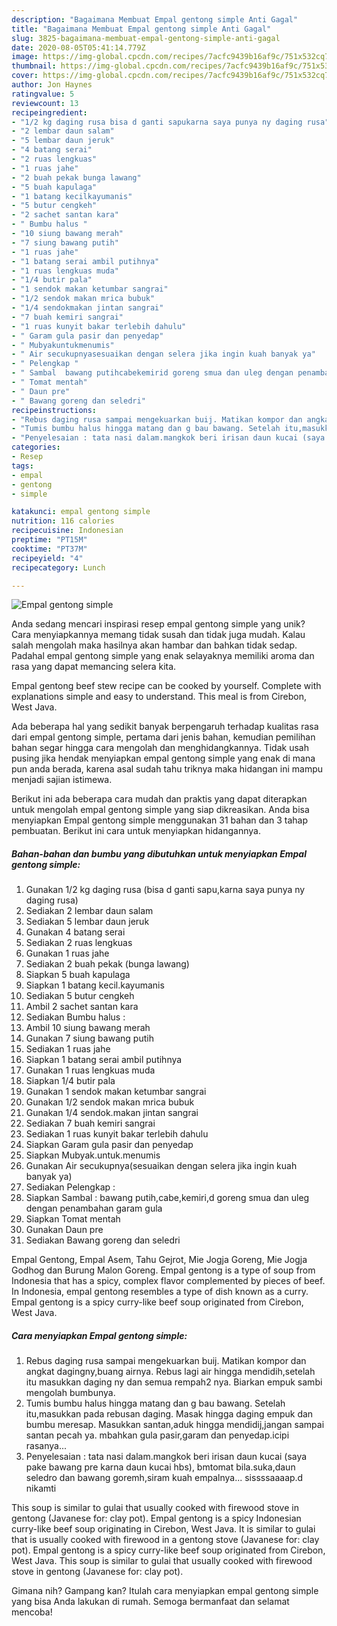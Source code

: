 ```yaml
---
description: "Bagaimana Membuat Empal gentong simple Anti Gagal"
title: "Bagaimana Membuat Empal gentong simple Anti Gagal"
slug: 3825-bagaimana-membuat-empal-gentong-simple-anti-gagal
date: 2020-08-05T05:41:14.779Z
image: https://img-global.cpcdn.com/recipes/7acfc9439b16af9c/751x532cq70/empal-gentong-simple-foto-resep-utama.jpg
thumbnail: https://img-global.cpcdn.com/recipes/7acfc9439b16af9c/751x532cq70/empal-gentong-simple-foto-resep-utama.jpg
cover: https://img-global.cpcdn.com/recipes/7acfc9439b16af9c/751x532cq70/empal-gentong-simple-foto-resep-utama.jpg
author: Jon Haynes
ratingvalue: 5
reviewcount: 13
recipeingredient:
- "1/2 kg daging rusa bisa d ganti sapukarna saya punya ny daging rusa"
- "2 lembar daun salam"
- "5 lembar daun jeruk"
- "4 batang serai"
- "2 ruas lengkuas"
- "1 ruas jahe"
- "2 buah pekak bunga lawang"
- "5 buah kapulaga"
- "1 batang kecilkayumanis"
- "5 butur cengkeh"
- "2 sachet santan kara"
- " Bumbu halus "
- "10 siung bawang merah"
- "7 siung bawang putih"
- "1 ruas jahe"
- "1 batang serai ambil putihnya"
- "1 ruas lengkuas muda"
- "1/4 butir pala"
- "1 sendok makan ketumbar sangrai"
- "1/2 sendok makan mrica bubuk"
- "1/4 sendokmakan jintan sangrai"
- "7 buah kemiri sangrai"
- "1 ruas kunyit bakar terlebih dahulu"
- " Garam gula pasir dan penyedap"
- " Mubyakuntukmenumis"
- " Air secukupnyasesuaikan dengan selera jika ingin kuah banyak ya"
- " Pelengkap "
- " Sambal  bawang putihcabekemirid goreng smua dan uleg dengan penambahan garam gula"
- " Tomat mentah"
- " Daun pre"
- " Bawang goreng dan seledri"
recipeinstructions:
- "Rebus daging rusa sampai mengekuarkan buij. Matikan kompor dan angkat dagingny,buang airnya. Rebus lagi air hingga mendidih,setelah itu masukkan daging ny dan semua rempah2 nya. Biarkan empuk sambi mengolah bumbunya."
- "Tumis bumbu halus hingga matang dan g bau bawang. Setelah itu,masukkan pada rebusan daging. Masak hingga daging empuk dan bumbu meresap. Masukkan santan,aduk hingga mendidij,jangan sampai santan pecah ya. mbahkan gula pasir,garam dan penyedap.icipi rasanya..."
- "Penyelesaian : tata nasi dalam.mangkok beri irisan daun kucai (saya pake bawang pre karna daun kucai hbs), bmtomat bila.suka,daun seledro dan bawang goremh,siram kuah empalnya... sissssaaaap.d nikamti"
categories:
- Resep
tags:
- empal
- gentong
- simple

katakunci: empal gentong simple 
nutrition: 116 calories
recipecuisine: Indonesian
preptime: "PT15M"
cooktime: "PT37M"
recipeyield: "4"
recipecategory: Lunch

---
```



![Empal gentong simple](https://img-global.cpcdn.com/recipes/7acfc9439b16af9c/751x532cq70/empal-gentong-simple-foto-resep-utama.jpg)

Anda sedang mencari inspirasi resep empal gentong simple yang unik? Cara menyiapkannya memang tidak susah dan tidak juga mudah. Kalau salah mengolah maka hasilnya akan hambar dan bahkan tidak sedap. Padahal empal gentong simple yang enak selayaknya memiliki aroma dan rasa yang dapat memancing selera kita.

Empal gentong beef stew recipe can be cooked by yourself. Complete with explanations simple and easy to understand. This meal is from Cirebon, West Java.

Ada beberapa hal yang sedikit banyak berpengaruh terhadap kualitas rasa dari empal gentong simple, pertama dari jenis bahan, kemudian pemilihan bahan segar hingga cara mengolah dan menghidangkannya. Tidak usah pusing jika hendak menyiapkan empal gentong simple yang enak di mana pun anda berada, karena asal sudah tahu triknya maka hidangan ini mampu menjadi sajian istimewa.


Berikut ini ada beberapa cara mudah dan praktis yang dapat diterapkan untuk mengolah empal gentong simple yang siap dikreasikan. Anda bisa menyiapkan Empal gentong simple menggunakan 31 bahan dan 3 tahap pembuatan. Berikut ini cara untuk menyiapkan hidangannya.

<!--inarticleads1-->

##### Bahan-bahan dan bumbu yang dibutuhkan untuk menyiapkan Empal gentong simple:

1. Gunakan 1/2 kg daging rusa (bisa d ganti sapu,karna saya punya ny daging rusa)
1. Sediakan 2 lembar daun salam
1. Sediakan 5 lembar daun jeruk
1. Gunakan 4 batang serai
1. Sediakan 2 ruas lengkuas
1. Gunakan 1 ruas jahe
1. Sediakan 2 buah pekak (bunga lawang)
1. Siapkan 5 buah kapulaga
1. Siapkan 1 batang kecil.kayumanis
1. Sediakan 5 butur cengkeh
1. Ambil 2 sachet santan kara
1. Sediakan  Bumbu halus :
1. Ambil 10 siung bawang merah
1. Gunakan 7 siung bawang putih
1. Sediakan 1 ruas jahe
1. Siapkan 1 batang serai ambil putihnya
1. Gunakan 1 ruas lengkuas muda
1. Siapkan 1/4 butir pala
1. Gunakan 1 sendok makan ketumbar sangrai
1. Gunakan 1/2 sendok makan mrica bubuk
1. Gunakan 1/4 sendok.makan jintan sangrai
1. Sediakan 7 buah kemiri sangrai
1. Sediakan 1 ruas kunyit bakar terlebih dahulu
1. Siapkan  Garam gula pasir dan penyedap
1. Siapkan  Mubyak.untuk.menumis
1. Gunakan  Air secukupnya(sesuaikan dengan selera jika ingin kuah banyak ya)
1. Sediakan  Pelengkap :
1. Siapkan  Sambal : bawang putih,cabe,kemiri,d goreng smua dan uleg dengan penambahan garam gula
1. Siapkan  Tomat mentah
1. Gunakan  Daun pre
1. Sediakan  Bawang goreng dan seledri


Empal Gentong, Empal Asem, Tahu Gejrot, Mie Jogja Goreng, Mie Jogja Godhog dan Burung Malon Goreng. Empal gentong is a type of soup from Indonesia that has a spicy, complex flavor complemented by pieces of beef. In Indonesia, empal gentong resembles a type of dish known as a curry. Empal gentong is a spicy curry-like beef soup originated from Cirebon, West Java. 

<!--inarticleads2-->

##### Cara menyiapkan Empal gentong simple:

1. Rebus daging rusa sampai mengekuarkan buij. Matikan kompor dan angkat dagingny,buang airnya. Rebus lagi air hingga mendidih,setelah itu masukkan daging ny dan semua rempah2 nya. Biarkan empuk sambi mengolah bumbunya.
1. Tumis bumbu halus hingga matang dan g bau bawang. Setelah itu,masukkan pada rebusan daging. Masak hingga daging empuk dan bumbu meresap. Masukkan santan,aduk hingga mendidij,jangan sampai santan pecah ya. mbahkan gula pasir,garam dan penyedap.icipi rasanya...
1. Penyelesaian : tata nasi dalam.mangkok beri irisan daun kucai (saya pake bawang pre karna daun kucai hbs), bmtomat bila.suka,daun seledro dan bawang goremh,siram kuah empalnya... sissssaaaap.d nikamti


This soup is similar to gulai that usually cooked with firewood stove in gentong (Javanese for: clay pot). Empal gentong is a spicy Indonesian curry-like beef soup originating in Cirebon, West Java. It is similar to gulai that is usually cooked with firewood in a gentong stove (Javanese for: clay pot). Empal gentong is a spicy curry-like beef soup originated from Cirebon, West Java. This soup is similar to gulai that usually cooked with firewood stove in gentong (Javanese for: clay pot). 

Gimana nih? Gampang kan? Itulah cara menyiapkan empal gentong simple yang bisa Anda lakukan di rumah. Semoga bermanfaat dan selamat mencoba!
